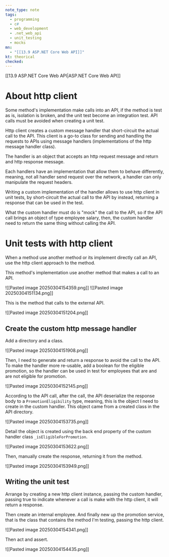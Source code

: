 ```yaml
---
note_type: note
tags:
  - programming
  - c#
  - web_development
  - .net_web_api
  - unit_testing
  - mocks
mn:
  - "[[13.9 ASP.NET Core Web API]]"
kt: theorical
checked:
---
```

[[13.9 ASP.NET Core Web API|ASP.NET Core Web API]]

# About http client
Some method's implementation make calls into an API, if the method is test as is, isolation is broken, and the unit test become an integration test. API calls must be avoided when creating a unit test.

Http client creates a custom message handler that short-circuit the actual call to the API. This client is a go-to class for sending and handling the requests to APIs using message handlers (implementations of the http message handler class). 

The handler is an object that accepts an http request message and return and http response message. 

Each handlers have an implementation that allow them to behave differently, meaning, not all handler send  request over the network, a handler can only manipulate the request headers. 

Writing a custom implementation of the handler allows to use http client in unit tests, by short-circuit the actual call to the API by instead, returning a response that can be used in the test. 

What the custom handler must do is "mock" the call to the API, so if the API call brings an object of type employee salary, then, the custom handler need to return the same thing without calling the API. 
# Unit tests with http client
When a method use another method or its implement directly call an API, use the http client approach to the method. 

This method's implementation use another method that makes a call to an API.

![[Pasted image 20250304154359.png]]
![[Pasted image 20250304151134.png]]

This is the method that calls to the external API.

![[Pasted image 20250304151204.png]]

## Create the custom http message handler
Add a directory and a class. 

![[Pasted image 20250304151908.png]]

Then, I need to generate and return a response to avoid the call to the API. To make the handler more re-usable, add a boolean for the eligible promotion, so the handler can be used in test for employees that are and are not eligible for promotion.

![[Pasted image 20250304152145.png]]

According to the API call, after the call, the API deserialize the response body to a `PromotionEligibility` type, meaning, this is the object I need to create in the custom handler. This object came from a created class in the API directory. 

![[Pasted image 20250304153735.png]]

Detail the object is created using the back end property of the custom handler class `_isEligibleForPromotion`.

![[Pasted image 20250304153622.png]]

Then, manually create the response, returning it from the method. 

![[Pasted image 20250304153949.png]]

## Writing the unit test
Arrange by creating a new http client instance, passing the custom handler, passing true to indicate whenever a call is make with the http client, it will return a response. 

Then create an internal employee. And finally new up the promotion service, that is the class that contains the method I'm testing, passing the http client.


![[Pasted image 20250304154341.png]]

Then act and assert.

![[Pasted image 20250304154435.png]]